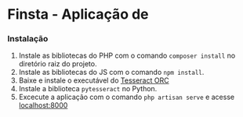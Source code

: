 # Finsta - Aplicação de

### Instalação

1. Instale as bibliotecas do PHP com o comando ``composer install`` no diretório raiz do projeto.
2. Instale as bibliotecas do JS com o comando ``npm install``.
3. Baixe e instale o executável do [Tesseract ORC](https://digi.bib.uni-mannheim.de/tesseract/tesseract-ocr-w64-setup-v5.0.0-alpha.20210506.exe)
4. Instale a biblioteca ``pytesseract`` no Python.
5. Excecute a aplicação com o comando ``php artisan serve`` e acesse [localhost:8000](http://localhost:8000/)
